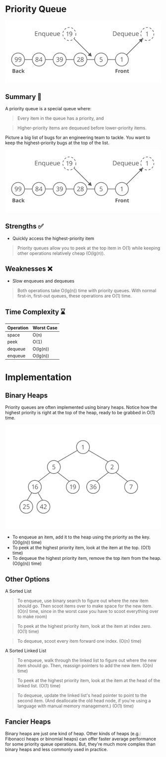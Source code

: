 # Priority Queue

![Priority Queue Visual](../../assets/images/priority_queue_visual.svg)

## Summary :book:
A priority queue is a special queue where: 
> Every item in the queue has a priority, and 

> Higher-priority items are dequeued before lower-priority items.

Picture a big list of bugs for an engineering team to tackle. You want to keep the highest-priority bugs at the top of the list. 

![Priority Queue Visual 2](../../assets/images/priority_queue_visual_2.svg)

## Strengths :white_check_mark:
- Quickly access the highest-priority item
> Priority queues allow you to peek at the top item in O(1) while keeping other operations relatively cheap (O(lg(n)). 

## Weaknesses :x:
- Slow enqueues and dequeues
> Both operations take O(lg⁡(n)) time with priority queues. With normal first-in, first-out queues, these operations are O(1) time. 

## Time Complexity :hourglass:
| Operation  | Worst Case |
| ---------- | ---------- |
| space      |    O(n)     |
| peek       |    O(1)     |
| dequeue    |    O(lg(n)) |
| enqueue    |    O(lg(n)) |

# Implementation 
## Binary Heaps 
Priority queues are often implemented using binary heaps. Notice how the highest priority is right at the top of the heap, ready to be grabbed in O(1) time. 

![Priority Queue Visual 3](../../assets/images/priority_queue_visual_3.svg)

- To enqueue an item, add it to the heap using the priority as the key. (O(lg⁡(n)) time) 
- To peek at the highest priority item, look at the item at the top. (O(1) time) 
- To dequeue the highest priority item, remove the top item from the heap. (O(lg⁡(n)) time) 

## Other Options 
A Sorted List
> To enqueue, use binary search to figure out where the new item should go. Then scoot items over to make space for the new item. (O(n) time, since in the worst case you have to scoot everything over to make room) 

> To peek at the highest priority item, look at the item at index zero. (O(1) time) 

> To dequeue, scoot every item forward one index. (O(n) time) 

A Sorted Linked List 
> To enqueue, walk through the linked list to figure out where the new item should go. Then, reassign pointers to add the new item. (O(n) time) 

> To peek at the highest priority item, look at the item at the head of the linked list. (O(1) time) 

> To dequeue, update the linked list's head pointer to point to the second item. (And deallocate the old head node, if you're using a language with manual memory management.) (O(1) time) 

## Fancier Heaps 
Binary heaps are just one kind of heap. Other kinds of heaps (e.g.: Fibonacci heaps or binomial heaps) can offer faster average performance for some priority queue operations. But, they're much more complex than binary heaps and less commonly used in practice. 
